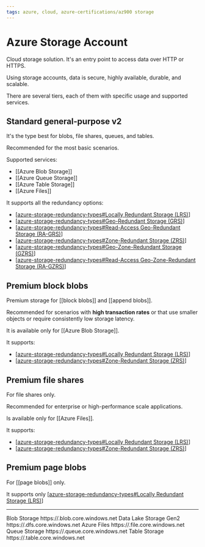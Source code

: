 ```yaml
---
tags: azure, cloud, azure-certifications/az900 storage
---
```


# Azure Storage Account

Cloud storage solution. It's an entry point to access data over HTTP or HTTPS.

Using storage accounts, data is secure, highly available, durable, and scalable.

There are several tiers, each of them with specific usage and supported services.

## Standard general-purpose v2

It's the type best for blobs, file shares, queues, and tables.

Recommended for the most basic scenarios.

Supported services:

- [[Azure Blob Storage]]
- [[Azure Queue Storage]]
- [[Azure Table Storage]]
- [[Azure Files]]

It supports all the redundancy options:

- [[azure-storage-redundancy-types#Locally Redundant Storage (LRS)]]
- [[azure-storage-redundancy-types#Geo-Redundant Storage (GRS)]]
- [[azure-storage-redundancy-types#Read-Access Geo-Redundant Storage (RA-GRS)]]
- [[azure-storage-redundancy-types#Zone-Redundant Storage (ZRS)]]
- [[azure-storage-redundancy-types#Geo-Zone-Redundant Storage (GZRS)]]
- [[azure-storage-redundancy-types#Read-Access Geo-Zone-Redundant Storage (RA-GZRS)]]

## Premium block blobs

Premium storage for [[block blobs]] and [[append blobs]].

Recommended for scenarios with **high transaction rates** or that use smaller objects or require consistently low storage latency.

It is available only for [[Azure Blob Storage]].

It supports:

- [[azure-storage-redundancy-types#Locally Redundant Storage (LRS)]]
- [[azure-storage-redundancy-types#Zone-Redundant Storage (ZRS)]]

## Premium file shares

For file shares only.

Recommended for enterprise or high-performance scale applications.

Is available only for [[Azure Files]].

It supports:

- [[azure-storage-redundancy-types#Locally Redundant Storage (LRS)]]
- [[azure-storage-redundancy-types#Zone-Redundant Storage (ZRS)]]

## Premium page blobs

For [[page blobs]] only.

It supports only [[azure-storage-redundancy-types#Locally Redundant Storage (LRS)]]

------

Blob Storage https://<storage-account-name>.blob.core.windows.net
Data Lake Storage Gen2 https://<storage-account-name>.dfs.core.windows.net
Azure Files https://<storage-account-name>.file.core.windows.net
Queue Storage https://<storage-account-name>.queue.core.windows.net
Table Storage https://<storage-account-name>.table.core.windows.net

[//begin]: # "Autogenerated link references for markdown compatibility"
[azure-storage-redundancy-types#Locally Redundant Storage (LRS)]: azure-storage-redundancy-types.md "Azure Storage Redundancy Types"
[azure-storage-redundancy-types#Geo-Redundant Storage (GRS)]: azure-storage-redundancy-types.md "Azure Storage Redundancy Types"
[azure-storage-redundancy-types#Read-Access Geo-Redundant Storage (RA-GRS)]: azure-storage-redundancy-types.md "Azure Storage Redundancy Types"
[azure-storage-redundancy-types#Zone-Redundant Storage (ZRS)]: azure-storage-redundancy-types.md "Azure Storage Redundancy Types"
[azure-storage-redundancy-types#Geo-Zone-Redundant Storage (GZRS)]: azure-storage-redundancy-types.md "Azure Storage Redundancy Types"
[azure-storage-redundancy-types#Read-Access Geo-Zone-Redundant Storage (RA-GZRS)]: azure-storage-redundancy-types.md "Azure Storage Redundancy Types"
[//end]: # "Autogenerated link references"
